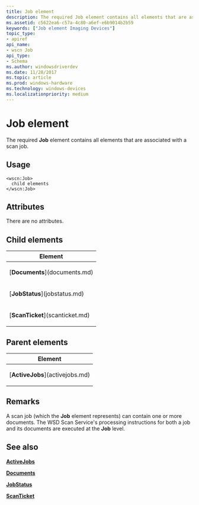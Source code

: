 ```yaml
---
title: Job element
description: The required Job element contains all elements that are associated with a scan job.
ms.assetid: c5622ea6-c57a-4c80-a6ef-e6b9014b2b59
keywords: ["Job element Imaging Devices"]
topic_type:
- apiref
api_name:
- wscn Job
api_type:
- Schema
ms.author: windowsdriverdev
ms.date: 11/28/2017
ms.topic: article
ms.prod: windows-hardware
ms.technology: windows-devices
ms.localizationpriority: medium
---
```


# Job element


The required **Job** element contains all elements that are associated with a scan job.

Usage
-----

``` syntax
<wscn:Job>
  child elements
</wscn:Job>
```

Attributes
----------

There are no attributes.

## Child elements


<table>
<colgroup>
<col width="100%" />
</colgroup>
<thead>
<tr class="header">
<th>Element</th>
</tr>
</thead>
<tbody>
<tr class="odd">
<td><p>[<strong>Documents</strong>](documents.md)</p></td>
</tr>
<tr class="even">
<td><p>[<strong>JobStatus</strong>](jobstatus.md)</p></td>
</tr>
<tr class="odd">
<td><p>[<strong>ScanTicket</strong>](scanticket.md)</p></td>
</tr>
</tbody>
</table>

## Parent elements


<table>
<colgroup>
<col width="100%" />
</colgroup>
<thead>
<tr class="header">
<th>Element</th>
</tr>
</thead>
<tbody>
<tr class="odd">
<td><p>[<strong>ActiveJobs</strong>](activejobs.md)</p></td>
</tr>
</tbody>
</table>

Remarks
-------

A scan job (which the **Job** element represents) can contain one or more documents. The WSD Scan Service's processing instructions for both a job and its documents are executed at the **Job** level.

## <span id="see_also"></span>See also


[**ActiveJobs**](activejobs.md)

[**Documents**](documents.md)

[**JobStatus**](jobstatus.md)

[**ScanTicket**](scanticket.md)

 

 






